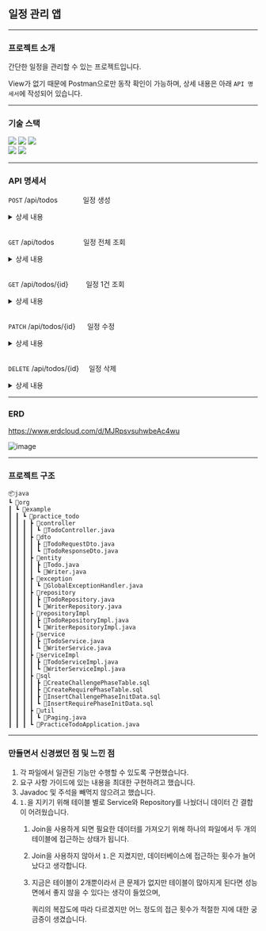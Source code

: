 ## 일정 관리 앱

------

### 프로젝트 소개

간단한 일정을 관리할 수 있는 프로젝트입니다.

View가 없기 때문에 Postman으로만 동작 확인이 가능하며, 상세 내용은 아래 `API 명세서`에 작성되어 있습니다.

------

### 기술 스택

<img src="https://img.shields.io/badge/springboot-6DB33F?style=for-the-badge&logo=springboot&logoColor=white"> <img src="https://img.shields.io/badge/gradle-02303A?style=for-the-badge&logo=gradle&logoColor=white"> <img src="https://img.shields.io/badge/github-181717?style=for-the-badge&logo=github&logoColor=white">
<br>
<img src="https://img.shields.io/badge/java-007396?style=for-the-badge&logo=java&logoColor=white"> <img src="https://img.shields.io/badge/mysql-4479A1?style=for-the-badge&logo=mysql&logoColor=white">

------

### API 명세서

`POST` /api/todos &nbsp;&nbsp;&nbsp;&nbsp;&nbsp;&nbsp;&nbsp;&nbsp;&nbsp;&nbsp;&nbsp;&nbsp;일정 생성

<details>
<summary>상세 내용</summary>

RequestBody

    "contents": "일정990",
    "writerId": 11,
    "password": "1234"

ResponseBody

    "id": 38,
    "contents": "일정99990",
    "writerId": 11,
    "writerName": "사용자10",
    "createDate": "2024-12-09 23:54:41",
    "modifyDate": "2024-12-09 23:54:41"

Error Message

    "message": error message,
    "status": status code

</details>
<br>

`GET` /api/todos
&nbsp;&nbsp;&nbsp;&nbsp;&nbsp;&nbsp;&nbsp;&nbsp;&nbsp;&nbsp;&nbsp;&nbsp;&nbsp;&nbsp;일정 전체 조회

<details>
<summary>상세 내용</summary>

Query Params (필수값 없음)

    pageNumber : 페이지 번호 (기본값 = 1)
    pageSize : 페이지 크기 (기본값 = 10)
    writerName : 작성자명
    modifyDate : 수정일

ResponseBody

    [
        {
            "id": 33,
            "contents": "일정99",
            "writerId": 10,
            "writerName": "사용자10",
            "createDate": "2024-12-09 14:06:51",
            "modifyDate": "2024-12-09 14:06:51"
        },
        {
            ...
        },
        {
            ...
        }
    ]

페이지 범위를 벗어난 요청의 경우

    []

</details>
<br>

`GET` /api/todos/{id} &nbsp;&nbsp;&nbsp;&nbsp;&nbsp;&nbsp;&nbsp;&nbsp;일정 1건 조회

<details>
<summary>상세 내용</summary>

ResponseBody

    {
        "id": 30,
        "contents": "일정30",
        "writerId": 6,
        "writerName": "사용자6",
        "createDate": "2024-12-08 17:00:01",
        "modifyDate": "2024-12-08 17:00:01"
    }

Error Message

    "message": error message,
    "status": status code

</details>
<br>

`PATCH` /api/todos/{id} &nbsp;&nbsp;&nbsp;&nbsp;&nbsp;일정 수정

<details>
<summary>상세 내용</summary>

RequestBody

    {
        "contents": "수정된 일정31",
        "writerName": "사용자31",
        "password": "1234"
    }

ResponseBody

    {
        "id": 35,
        "contents": "수정된 일정31",
        "writerId": 11,
        "writerName": "사용자10",
        "createDate": "2024-12-09 14:58:50",
        "modifyDate": "2024-12-10 00:18:42"
    }

Error Message

    "message": error message,
    "status": status code

</details>
<br>

`DELETE` /api/todos/{id} &nbsp;&nbsp;&nbsp;&nbsp;일정 삭제

<details>
<summary>상세 내용</summary>

RequestBody

    {
        "password" : "1234"
    }

Error Message

    "message": error message,
    "status": status code

</details>

------

### ERD

https://www.erdcloud.com/d/MJRpsvsuhwbeAc4wu

![image](https://github.com/user-attachments/assets/208b1765-133d-42fd-a073-d6264c2827ad)

------

### 프로젝트 구조

    📦java
    ┗ 📂org
    ┃ ┗ 📂example
    ┃ ┃ ┗ 📂practice_todo
    ┃ ┃ ┃ ┣ 📂controller
    ┃ ┃ ┃ ┃ ┗ 📜TodoController.java
    ┃ ┃ ┃ ┣ 📂dto
    ┃ ┃ ┃ ┃ ┣ 📜TodoRequestDto.java
    ┃ ┃ ┃ ┃ ┗ 📜TodoResponseDto.java
    ┃ ┃ ┃ ┣ 📂entity
    ┃ ┃ ┃ ┃ ┣ 📜Todo.java
    ┃ ┃ ┃ ┃ ┗ 📜Writer.java
    ┃ ┃ ┃ ┣ 📂exception
    ┃ ┃ ┃ ┃ ┗ 📜GlobalExceptionHandler.java
    ┃ ┃ ┃ ┣ 📂repository
    ┃ ┃ ┃ ┃ ┣ 📜TodoRepository.java
    ┃ ┃ ┃ ┃ ┗ 📜WriterRepository.java
    ┃ ┃ ┃ ┣ 📂repositoryImpl
    ┃ ┃ ┃ ┃ ┣ 📜TodoRepositoryImpl.java
    ┃ ┃ ┃ ┃ ┗ 📜WriterRepositoryImpl.java
    ┃ ┃ ┃ ┣ 📂service
    ┃ ┃ ┃ ┃ ┣ 📜TodoService.java
    ┃ ┃ ┃ ┃ ┗ 📜WriterService.java
    ┃ ┃ ┃ ┣ 📂serviceImpl
    ┃ ┃ ┃ ┃ ┣ 📜TodoServiceImpl.java
    ┃ ┃ ┃ ┃ ┗ 📜WriterServiceImpl.java
    ┃ ┃ ┃ ┣ 📂sql
    ┃ ┃ ┃ ┃ ┣ 📜CreateChallengePhaseTable.sql
    ┃ ┃ ┃ ┃ ┣ 📜CreateRequirePhaseTable.sql
    ┃ ┃ ┃ ┃ ┣ 📜InsertChallengePhaseInitData.sql
    ┃ ┃ ┃ ┃ ┗ 📜InsertRequirePhaseInitData.sql
    ┃ ┃ ┃ ┣ 📂util
    ┃ ┃ ┃ ┃ ┗ 📜Paging.java
    ┃ ┃ ┃ ┗ 📜PracticeTodoApplication.java

------

### 만들면서 신경썼던 점 및 느낀 점

1. 각 파일에서 일관된 기능만 수행할 수 있도록 구현했습니다.
2. 요구 사항 가이드에 있는 내용을 최대한 구현하려고 했습니다.
3. Javadoc 및 주석을 빼먹지 않으려고 했습니다.
4. `1.`을 지키기 위해 테이블 별로 Service와 Repository를 나눴더니 데이터 간 결합이 어려웠습니다.
    1. Join을 사용하게 되면 필요한 데이터를 가져오기 위해 하나의 파일에서 두 개의 테이블에 접근하는 상태가 됩니다.
    2. Join을 사용하지 않아서 `1.`은 지켰지만, 데이터베이스에 접근하는 횟수가 늘어났다고 생각합니다.
    3. 지금은 테이블이 2개뿐이라서 큰 문제가 없지만 테이블이 많아지게 된다면 성능면에서 좋지 않을 수 있다는 생각이 들었으며,

       쿼리의 복잡도에 따라 다르겠지만 어느 정도의 접근 횟수가 적절한 지에 대한 궁금증이 생겼습니다.